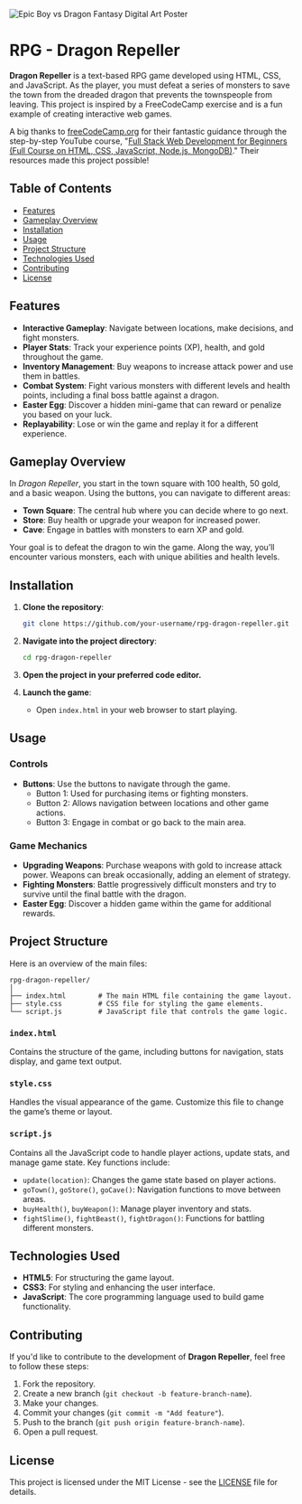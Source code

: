 ![Epic Boy vs Dragon Fantasy Digital Art Poster](https://github.com/user-attachments/assets/1f92b9d2-125d-45b6-a3c9-135a781f4e25)

# RPG - Dragon Repeller

**Dragon Repeller** is a text-based RPG game developed using HTML, CSS, and JavaScript. As the player, you must defeat a series of monsters to save the town from the dreaded dragon that prevents the townspeople from leaving. This project is inspired by a FreeCodeCamp exercise and is a fun example of creating interactive web games.

A big thanks to [freeCodeCamp.org](https://www.freecodecamp.org/) for their fantastic guidance through the step-by-step YouTube course, "[Full Stack Web Development for Beginners (Full Course on HTML, CSS, JavaScript, Node.js, MongoDB)](https://www.youtube.com/watch?v=nu_pCVPKzTk&list=PLWKjhJtqVAbn21gs5UnLhCQ82f923WCgM&index=15)." Their resources made this project possible!


## Table of Contents
- [Features](#features)
- [Gameplay Overview](#gameplay-overview)
- [Installation](#installation)
- [Usage](#usage)
- [Project Structure](#project-structure)
- [Technologies Used](#technologies-used)
- [Contributing](#contributing)
- [License](#license)

## Features

- **Interactive Gameplay**: Navigate between locations, make decisions, and fight monsters.
- **Player Stats**: Track your experience points (XP), health, and gold throughout the game.
- **Inventory Management**: Buy weapons to increase attack power and use them in battles.
- **Combat System**: Fight various monsters with different levels and health points, including a final boss battle against a dragon.
- **Easter Egg**: Discover a hidden mini-game that can reward or penalize you based on your luck.
- **Replayability**: Lose or win the game and replay it for a different experience.

## Gameplay Overview

In *Dragon Repeller*, you start in the town square with 100 health, 50 gold, and a basic weapon. Using the buttons, you can navigate to different areas:
- **Town Square**: The central hub where you can decide where to go next.
- **Store**: Buy health or upgrade your weapon for increased power.
- **Cave**: Engage in battles with monsters to earn XP and gold.
  
Your goal is to defeat the dragon to win the game. Along the way, you’ll encounter various monsters, each with unique abilities and health levels.

## Installation

1. **Clone the repository**:
   ```bash
   git clone https://github.com/your-username/rpg-dragon-repeller.git
   ```
   
2. **Navigate into the project directory**:
   ```bash
   cd rpg-dragon-repeller
   ```

3. **Open the project in your preferred code editor.**

4. **Launch the game**:
   - Open `index.html` in your web browser to start playing.

## Usage

### Controls
- **Buttons**: Use the buttons to navigate through the game. 
  - Button 1: Used for purchasing items or fighting monsters.
  - Button 2: Allows navigation between locations and other game actions.
  - Button 3: Engage in combat or go back to the main area.
  
### Game Mechanics
- **Upgrading Weapons**: Purchase weapons with gold to increase attack power. Weapons can break occasionally, adding an element of strategy.
- **Fighting Monsters**: Battle progressively difficult monsters and try to survive until the final battle with the dragon.
- **Easter Egg**: Discover a hidden game within the game for additional rewards.

## Project Structure

Here is an overview of the main files:

```plaintext
rpg-dragon-repeller/
│
├── index.html        # The main HTML file containing the game layout.
├── style.css         # CSS file for styling the game elements.
└── script.js         # JavaScript file that controls the game logic.
```

### `index.html`
Contains the structure of the game, including buttons for navigation, stats display, and game text output.

### `style.css`
Handles the visual appearance of the game. Customize this file to change the game’s theme or layout.

### `script.js`
Contains all the JavaScript code to handle player actions, update stats, and manage game state. Key functions include:
- `update(location)`: Changes the game state based on player actions.
- `goTown()`, `goStore()`, `goCave()`: Navigation functions to move between areas.
- `buyHealth()`, `buyWeapon()`: Manage player inventory and stats.
- `fightSlime()`, `fightBeast()`, `fightDragon()`: Functions for battling different monsters.

## Technologies Used

- **HTML5**: For structuring the game layout.
- **CSS3**: For styling and enhancing the user interface.
- **JavaScript**: The core programming language used to build game functionality.

## Contributing

If you'd like to contribute to the development of **Dragon Repeller**, feel free to follow these steps:

1. Fork the repository.
2. Create a new branch (`git checkout -b feature-branch-name`).
3. Make your changes.
4. Commit your changes (`git commit -m "Add feature"`).
5. Push to the branch (`git push origin feature-branch-name`).
6. Open a pull request.

## License

This project is licensed under the MIT License - see the [LICENSE](LICENSE) file for details.
